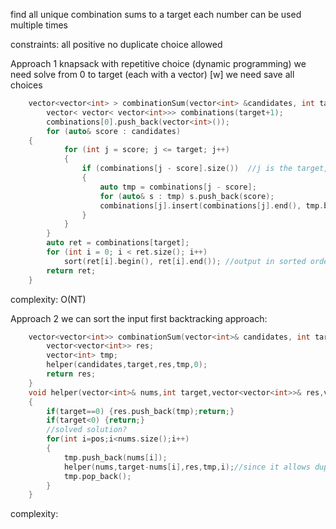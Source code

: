 find all unique combination sums to a target
each number can be used multiple times

constraints:
all positive
no duplicate choice allowed

Approach 1
knapsack with repetitive choice (dynamic programming)
we need solve from 0 to target (each with a vector) [w]
we need save all choices
```cpp
	vector<vector<int> > combinationSum(vector<int> &candidates, int target) {
		vector< vector< vector<int>>> combinations(target+1);
		combinations[0].push_back(vector<int>());
		for (auto& score : candidates)
    {
			for (int j = score; j <= target; j++)
            {
				if (combinations[j - score].size())	 //j is the target, it adds to target j
                {
					auto tmp = combinations[j - score];
					for (auto& s : tmp) s.push_back(score);
					combinations[j].insert(combinations[j].end(), tmp.begin(), tmp.end());
				}
            }
        }
		auto ret = combinations[target];
		for (int i = 0; i < ret.size(); i++)
			sort(ret[i].begin(), ret[i].end()); //output in sorted order
		return ret;
	}
```
complexity: O(NT)

Approach 2
we can sort the input first 
backtracking approach:
```cpp
    vector<vector<int>> combinationSum(vector<int>& candidates, int target) {
        vector<vector<int>> res;
        vector<int> tmp;
        helper(candidates,target,res,tmp,0);
        return res;
    }
    void helper(vector<int>& nums,int target,vector<vector<int>>& res,vector<int> tmp,int pos)
    {
        if(target==0) {res.push_back(tmp);return;}
        if(target<0) {return;}
        //solved solution?
        for(int i=pos;i<nums.size();i++)
        {
            tmp.push_back(nums[i]);
            helper(nums,target-nums[i],res,tmp,i);//since it allows duplicates, use i here
            tmp.pop_back();
        }
    }
```    
complexity: 
